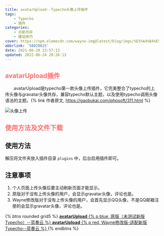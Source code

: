 ```yaml
---
title: avatarUpload--Typecho头像上传插件
tags: 
    - Typecho
    - 插件
categories: 
    - 日新月异
    - 建站技巧
cover: https://npm.elemecdn.com/wayne-img@latest/blog/imgs/%E5%A4%B4%E5%83%8F%E4%B8%8A%E4%BC%A0.png
abbrlink: '58020825'
date: 2021-06-29 23:57:13
updated: 2022-06-24 20:26:13
---
```


## <div style="color:#ff6c6c;">avatarUpload插件</div>


　　avatarUpload是typecho第一款头像上传插件，它完美整合了typecho的上传头像与gravatar头像共存，兼容typecho默认主题，以及使用typecho调用头像语法的主题。{% link 作者原文, https://gaobukai.com/phpsoft/311.html %}


 ![头像上传](https://npm.elemecdn.com/wayne-img@latest/blog/imgs/%E5%A4%B4%E5%83%8F%E4%B8%8A%E4%BC%A0.png) 


## <div style="color:#ff6c6c;">使用方法及文件下载</div>


## 使用方法

解压将文件夹放入插件目录 `plugins` 中，后台启用插件即可。

## 注意事项

1. 个人页面上传头像后要主动刷新页面才能显示。
2. 原版对于没有上传头像的用户，会显示gravatar头像，评论也是。
3. Wayne修改版对于没有上传头像的用户，会首先显示QQ头像，不是QQ邮箱注册的会显示gravatar头像，评论也是。

{% btns rounded grid5 %}
<a href='https://waynewu.lanzoui.com/ig35Lqu7t6d'>
  <i class='fas fa-download'></i>
  <b>avatarUpload</b>
  {% p blue, 原版（未测试新版Typecho）--蓝奏云 %}
</a>
<a href='https://waynewu.lanzouq.com/iixMg072nz0d'>
  <i class='fas fa-download'></i>
  <b>avatarUpload</b>
  {% p red, Wayne修改版-适配新版Typecho--蓝奏云 %}
</a>
{% endbtns %}